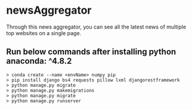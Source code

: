 # newsAggregator
Through this news aggregator, you can see all the latest news of multiple top websites on a single page.

## Run below commands after installing python anaconda: ^4.8.2

```
> conda create --name <envName> numpy pip
> pip install django bs4 requests pillow lxml djangorestframework
> python manage.py migrate
> python manage.py makemigrations
> python manage.py migrate
> python manage.py runserver
```
